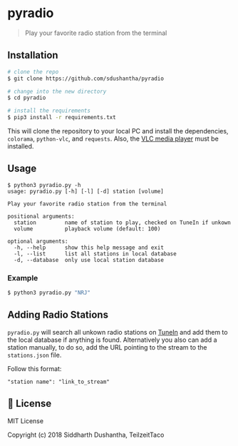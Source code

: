 # pyradio
> Play your favorite radio station from the terminal

## Installation
```bash
# clone the repo
$ git clone https://github.com/sdushantha/pyradio

# change into the new directory
$ cd pyradio

# install the requirements
$ pip3 install -r requirements.txt
```
This will clone the repository to your local PC and install the dependencies, `colorama`, `python-vlc`, and `requests`.
Also, the [VLC media player](https://www.videolan.org/vlc/) must be installed.

## Usage
```
$ python3 pyradio.py -h
usage: pyradio.py [-h] [-l] [-d] station [volume]

Play your favorite radio station from the terminal

positional arguments:
  station         name of station to play, checked on TuneIn if unkown
  volume          playback volume (default: 100)

optional arguments:
  -h, --help      show this help message and exit
  -l, --list      list all stations in local database
  -d, --database  only use local station database
```
### Example
```bash
$ python3 pyradio.py "NRJ"
```

## Adding Radio Stations
`pyradio.py` will search all unkown radio stations on [TuneIn](https://tunein.com/) and add them to the local database if anything is found.
Alternatively you also can add a station manually, to do so, add the URL pointing to the stream to the `stations.json` file.

Follow this format:
```
"station name": "link_to_stream"
```

## :scroll: License
MIT License

Copyright (c) 2018 Siddharth Dushantha, TeilzeitTaco
